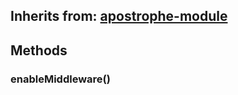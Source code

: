 ## Inherits from: [apostrophe-module](../apostrophe-module/README.md)

## Methods
### enableMiddleware()


